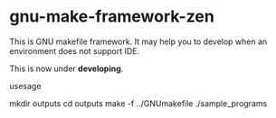gnu-make-framework-zen
==========================
This is GNU makefile framework. It may help you to develop when an environment does not support IDE.

This is now under **developing**.

usesage

mkdir outputs
cd outputs
make -f ../GNUmakefile
./sample_programs

